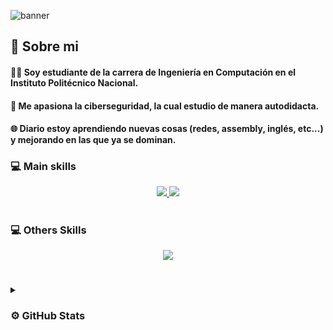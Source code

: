 ![banner][1]

<!--
<a href="https://www.instagram.com/guguvk_/">
  <img align="left" alt="Instagram" width="22px" src="https://cdn.jsdelivr.net/npm/simple-icons@v3/icons/instagram.svg" />
</a>
<a href="https://www.tiktok.com/@gugu.vk">
  <img align="left" alt="Tiktok" width="22px" src="https://cdn.jsdelivr.net/npm/simple-icons@v3/icons/tiktok.svg" />
</a>
<a href="mailto:esseaxel1400@gmail.com">
  <img align="left" alt="Gmail" width="22px" src="https://cdn.jsdelivr.net/npm/simple-icons@v3/icons/gmail.svg" />
</a>
<a href="https://www.youtube.com/@gugu_vk">
  <img align="left" alt=" Youtube" width="22px" src="https://cdn.jsdelivr.net/npm/simple-icons@v3/icons/youtube.svg" />
</a><br>
<h1></h1>
-->
## 👑 Sobre mi

#### 👨‍🎓 Soy estudiante de la carrera de **Ingeniería en Computación** en el **Instituto Politécnico Nacional**.
#### 🎩 Me apasiona la **ciberseguridad**, la cual estudio de manera **autodidacta**.
#### 🌐 Diario estoy aprendiendo nuevas cosas **(redes, assembly, inglés, etc...)** y mejorando en las que ya se dominan.

### 💻 Main skills
<p align="center">
  <a href="https://skillicons.dev">
    <img src="https://skillicons.dev/icons?i=html,bash,kali,neovim,py" />
    <!--<img src="https://github.com/user-attachments/assets/f5bbef49-18bc-4113-a65e-a4a465028005" /> -->
    <img src="https://github.com/user-attachments/assets/9c8e5da0-cc87-4f46-9f4d-c1e6f944909a" />
  </a>
</p>
<h1></h1>

### 💻 Others Skills
<p align="center">
  <a href="https://skillicons.dev">
    <img src="https://skillicons.dev/icons?i=github,linux,latex" />
  </a>
</p>
<h1></h1>

<details>
  <summary><h3><b>⚙️ GitHub Stats</b></h3></summary>
  <img align="left" alt="guguvk" src="https://github-readme-stats-eight-theta.vercel.app/api?username=guguvk&show_icons=true&theme=algolia&include_all_commits=true&count_private=true" />
</details>

[1]: https://github.com/user-attachments/assets/2511205e-64d1-46d6-bfc0-09c52871605c
